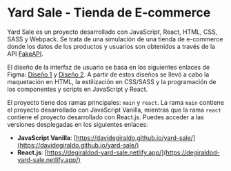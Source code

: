 # Yard Sale -  Tienda de E-commerce

Yard Sale es un proyecto desarrollado con JavaScript, React, HTML, CSS, SASS y Webpack. Se trata de una simulación de una tienda de e-commerce donde los datos de los productos y usuarios son obtenidos a través de la API [FakeAPI](https://fakeapi.platzi.com/). 

El diseño de la interfaz de usuario se basa en los siguientes enlaces de Figma: [Diseño 1](https://www.figma.com/proto/bcEVujIzJj5PNIWwF9pP2w/Platzi_YardSale?node-id=0%3A719&scaling=scale-down&page-id=0%3A1&starting-point-node-id=0%3A719) y [Diseño 2](https://www.figma.com/proto/bcEVujIzJj5PNIWwF9pP2w/Platzi_YardSale?node-id=5%3A2808&scaling=scale-down&page-id=0%3A998&starting-point-node-id=5%3A2808). A partir de estos diseños se llevó a cabo la maquetación en HTML, la estilización en CSS/SASS y la programación de los componentes y scripts en JavaScript y React.

El proyecto tiene dos ramas principales: `main` y `react`. La rama `main` contiene el proyecto desarrollado con JavaScript Vanilla, mientras que la rama `react` contiene el proyecto desarrollado con React.js. Puedes acceder a las versiones desplegadas en los siguientes enlaces:

- **JavaScript Vanilla**: [https://davidegiraldo.github.io/yard-sale/](https://davidegiraldo.github.io/yard-sale/)
- **React.js**: [https://degiraldod-yard-sale.netlify.app/](https://degiraldod-yard-sale.netlify.app/)
